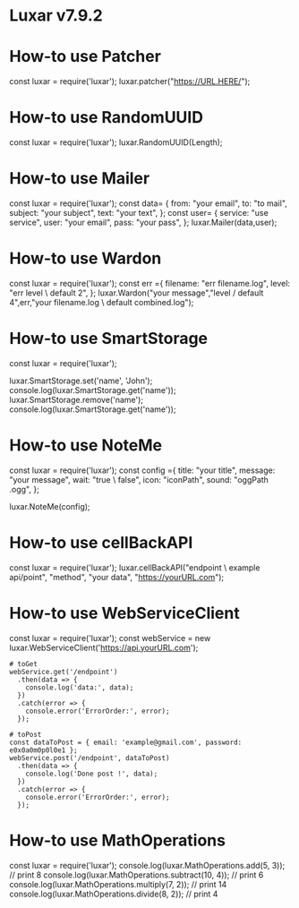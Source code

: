 # Luxar v7.9.2

  # How-to use Patcher
  const luxar = require('luxar');
  luxar.patcher("https://URL.HERE/");

  # How-to use RandomUUID
  const luxar = require('luxar');
  luxar.RandomUUID(Length);

  # How-to use Mailer
  const luxar = require('luxar');
  const data= {
    from: "your email",
    to: "to mail",
    subject: "your subject",
    text: "your text", 
  };
  const user= {
    service: "use service",
    user: "your email",
    pass: "your pass",
  };
  luxar.Mailer(data,user);

  # How-to use Wardon
  const luxar = require('luxar');
  const err ={
    filename: "err filename.log",
    level: "err level \ default 2",
  };
  luxar.Wardon("your message","level / default 4",err,"your filename.log \ default combined.log");

  # How-to use SmartStorage
  const luxar = require('luxar');

  luxar.SmartStorage.set('name', 'John');
  console.log(luxar.SmartStorage.get('name'));
  luxar.SmartStorage.remove('name');
  console.log(luxar.SmartStorage.get('name')); 

  # How-to use NoteMe
  const luxar = require('luxar');
  const config ={
    title: "your title",
    message: "your message",
    wait: "true \ false",
    icon: "iconPath",
    sound: "oggPath .ogg",
  };

  luxar.NoteMe(config);

  # How-to use cellBackAPI
  const luxar = require('luxar');
  luxar.cellBackAPI("endpoint \ example api/point", "method", "your data", "https://yourURL.com");

  # How-to use WebServiceClient
  const luxar = require('luxar');
  const webService = new luxar.WebServiceClient('https://api.yourURL.com');

    # toGet
    webService.get('/endpoint')
      .then(data => {
        console.log('data:', data);
      })
      .catch(error => {
        console.error('ErrorOrder:', error);
      });

    # toPost
    const dataToPost = { email: 'example@gmail.com', password: e0x0a0m0p0l0e1 };
    webService.post('/endpoint', dataToPost)
      .then(data => {
        console.log('Done post !', data);
      })
      .catch(error => {
        console.error('ErrorOrder:', error);
      });



  # How-to use MathOperations
  const luxar = require('luxar');
  console.log(luxar.MathOperations.add(5, 3)); // print 8
  console.log(luxar.MathOperations.subtract(10, 4)); // print 6
  console.log(luxar.MathOperations.multiply(7, 2)); // print 14
  console.log(luxar.MathOperations.divide(8, 2)); // print 4

